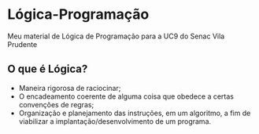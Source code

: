 # Lógica-Programação
Meu material de Lógica de Programação para a UC9 do Senac Vila Prudente


## O que é Lógica?
- Maneira rigorosa de raciocinar;
- O encadeamento coerente de alguma coisa que obedece a certas convenções de regras;
- Organização e planejamento das instruções, em um algoritmo, a fim de viabilizar a implantação/desenvolvimento de um programa.